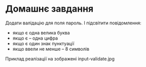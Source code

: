 # Домашнє завдання

Додати валідацію для поля пароль. І підсвітити повідомлення:

- якщо є одна велика буква
- якщо є – одна цифра
- якщо є один знак пунктуації
- якщо ввели не менше – 8 символів

Приклад реалізації на зображені input-validate.jpg